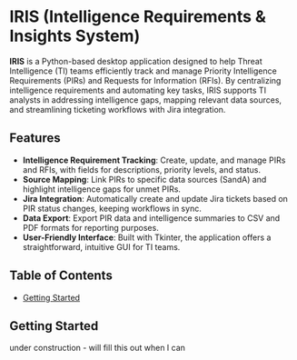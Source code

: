 # IRIS (Intelligence Requirements & Insights System)

**IRIS** is a Python-based desktop application designed to help Threat Intelligence (TI) teams efficiently track and manage Priority Intelligence Requirements (PIRs) and Requests for Information (RFIs). By centralizing intelligence requirements and automating key tasks, IRIS supports TI analysts in addressing intelligence gaps, mapping relevant data sources, and streamlining ticketing workflows with Jira integration.

## Features

- **Intelligence Requirement Tracking**: Create, update, and manage PIRs and RFIs, with fields for descriptions, priority levels, and status.
- **Source Mapping**: Link PIRs to specific data sources (SandA) and highlight intelligence gaps for unmet PIRs.
- **Jira Integration**: Automatically create and update Jira tickets based on PIR status changes, keeping workflows in sync.
- **Data Export**: Export PIR data and intelligence summaries to CSV and PDF formats for reporting purposes.
- **User-Friendly Interface**: Built with Tkinter, the application offers a straightforward, intuitive GUI for TI teams.

## Table of Contents

- [Getting Started](#getting-started)

## Getting Started


under construction - will fill this out when I can
